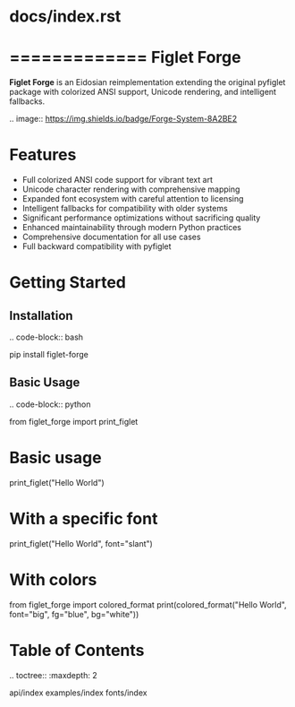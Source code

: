 # docs/index.rst
=============
Figlet Forge
=============

**Figlet Forge** is an Eidosian reimplementation extending the original pyfiglet
package with colorized ANSI support, Unicode rendering, and intelligent fallbacks.

.. image:: https://img.shields.io/badge/Forge-System-8A2BE2

Features
=========

- Full colorized ANSI code support for vibrant text art
- Unicode character rendering with comprehensive mapping
- Expanded font ecosystem with careful attention to licensing
- Intelligent fallbacks for compatibility with older systems
- Significant performance optimizations without sacrificing quality
- Enhanced maintainability through modern Python practices
- Comprehensive documentation for all use cases
- Full backward compatibility with pyfiglet

Getting Started
===============

Installation
-----------

.. code-block:: bash

   pip install figlet-forge

Basic Usage
-----------

.. code-block:: python

   from figlet_forge import print_figlet

   # Basic usage
   print_figlet("Hello World")

   # With a specific font
   print_figlet("Hello World", font="slant")

   # With colors
   from figlet_forge import colored_format
   print(colored_format("Hello World", font="big", fg="blue", bg="white"))

Table of Contents
=================

.. toctree::
   :maxdepth: 2

   api/index
   examples/index
   fonts/index
